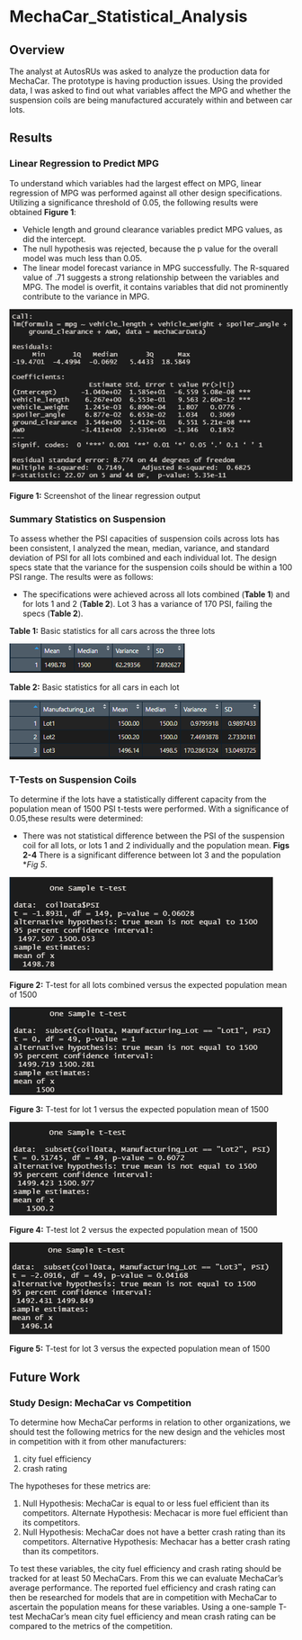 # MechaCar_Statistical_Analysis

## Overview
The analyst at AutosRUs was asked to analyze the production data for MechaCar.  The prototype is having production issues. Using the provided data, I was asked to find out what variables affect the MPG and whether the suspension coils are being manufactured accurately within and between car lots.

## Results

### Linear Regression to Predict MPG
To understand which variables had the largest effect on MPG, linear regression of MPG was performed against all other design specifications. Utilizing a significance threshold of 0.05, the following results were obtained **Figure 1**:
-	Vehicle length and ground clearance variables predict MPG values, as did the intercept.  
-	The null hypothesis was rejected, because the p value for the overall model was much less than 0.05.
-	The linear model forecast variance in MPG successfully. The R-squared value of .71 suggests a strong relationship between the variables and MPG.  The model is overfit, it contains variables that did not prominently contribute to the variance in MPG.

![linear-regression-output](resources/mpg_linear_model.png)

**Figure 1:** Screenshot of the linear regression output

### Summary Statistics on Suspension
To assess whether the PSI capacities of suspension coils across lots has been consistent, I analyzed the mean, median, variance, and standard deviation of PSI for all lots combined and each individual lot.  The design specs state that the variance for the suspension coils should be within a 100 PSI range.  The results were as follows:
-	The specifications were achieved across all lots combined (**Table 1**) and for lots 1 and 2 (**Table 2**). Lot 3 has a variance of 170 PSI, failing the specs (**Table 2**).

**Table 1:** Basic statistics for all cars across the three lots

![total-stats-output](resources/total_summary.png)

**Table 2:** Basic statistics for all cars in each lot

![by-lot-stats-output](resources/lot_summary.png)

### T-Tests on Suspension Coils
To determine if the lots have a statistically different capacity from the population mean of 1500 PSI t-tests were performed. With a significance of 0.05,these results were determined:
-	There was not statistical difference between the PSI of the suspension coil for all lots, or lots 1 and 2 individually and the population mean. **Figs 2-4** There is a significant difference between lot 3 and the population **Fig 5*.

![total-ttest](resources/total_ttest.png)

**Figure 2:** T-test for all lots combined versus the expected population mean of 1500

![lot1-ttest](resources/lot1_ttest.png)

**Figure 3:** T-test for lot 1 versus the expected population mean of 1500

![lot2-ttest](resources/lot2_ttest.png)

**Figure 4:** T-test lot 2 versus the expected population mean of 1500

![lot3-ttest](resources/lot3_ttest.png)

**Figure 5:** T-test for lot 3 versus the expected population mean of 1500


## Future Work
### Study Design: MechaCar vs Competition
To determine how MechaCar performs in relation to other organizations, we should test the following metrics for the new design and the vehicles most in competition with it from other manufacturers:

1)	city fuel efficiency
2)	crash rating

The hypotheses for these metrics are:
1)	Null Hypothesis: MechaCar is equal to or less fuel efficient than its competitors.  Alternate Hypothesis: Mechacar is more fuel efficient than its competitors.
2)	Null Hypothesis: MechaCar does not have a better crash rating than its competitors.  Alternative Hypothesis: Mechacar has a better crash rating than its competitors.

To test these variables, the city fuel efficiency and crash rating should be tracked for at least 50 MechaCars.  From this we can evaluate MechaCar’s average performance.  The reported fuel efficiency and crash rating can then be researched for models that are in competition with MechaCar to ascertain the population means for these variables.  Using a one-sample T-test MechaCar’s mean city fuel efficiency and mean crash rating can be compared to the metrics of the competition.  
